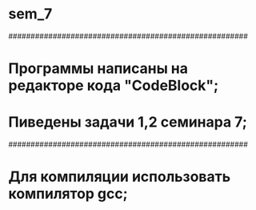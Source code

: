 # sem_7
######################################################
#  Программы написаны на редакторе кода "CodeBlock";
#  Пиведены задачи 1,2 семинара 7;
######################################################
#  Для компиляции использовать компилятор gcc;
